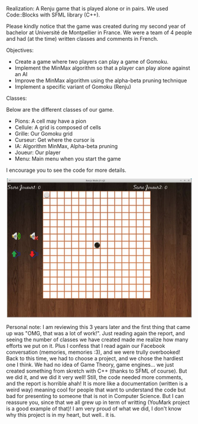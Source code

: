 Realization:  A Renju game that is played alone or in pairs. We used Code::Blocks with SFML library (C++).

Please kindly notice that the game was created during my second year of bachelor at Université de Montpellier in France. We were a team of 4 people and had (at the time) written classes and comments in French.

Objectives:

- Create a game where two players can play a game of Gomoku.
- Implement the MinMax algorithm so that a player can play alone against an AI
- Improve the MinMax algorithm using the alpha-beta pruning technique
- Implement a specific variant of Gomoku (Renju)

Classes:

Below are the different classes of our game.

- Pions: A cell may have a pion
- Cellule: A grid is composed of cells
- Grille: Our Gomoku grid
- Curseur: Get where the cursor is
- IA: Algorithm MinMax, Alpha-beta pruning
- Joueur: Our player
- Menu: Main menu when you start the game  

I encourage you to see the code for more details.

![alt text](grid.png)

Personal note: 
  I am reviewing this 3 years later and the first thing that came up was "OMG, that was a lot of work!". Just reading again the report, and seeing the number of classes we have created made me realize how many efforts we put on it. Plus I confess that I read again our Facebook conversation (memories, memories :3), and we were trully overbooked! Back to this time, we had to choose a project, and we chose the hardiest one I think. We had no idea of Game Theory, game engines... we just created something from skretch with C++ (thanks to SFML of course). But we did it, and we did it very well!
  Still, the code needed more comments, and the report is horrible ahah! It is more like a documentation (written is a weird way) meaning cool for people that want to understand the code but bad for presenting to someone that is not in Computer Science. But I can reassure you, since that we all grew up in term of writting (YouMark project is a good example of that)!
  I am very proud of what we did, I don't know why this project is in my heart, but well.. it is.
